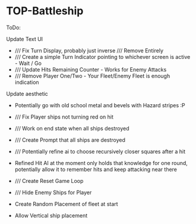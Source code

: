 # TOP-Battleship

ToDo:

Update Text UI
- /// Fix Turn Display, probably just inverse /// Remove Entirely
- /// Create a simple Turn Indicator pointing to whichever screen is active - Wait / Go
- /// Update Hits Remaining Counter - Works for Enemy Attacks
- /// Remove Player One/Two - Your Fleet/Enemy Fleet is enough indication 

Update aesthetic
- Potentially go with old school metal and bevels with Hazard stripes :P

- /// Fix Player ships not turning red on hit
- /// Work on end state when all ships destroyed
- /// Create Prompt that all ships are destroyed
- /// Potentially refine ai to choose recursively closer squares after a hit

- Refined  Hit AI at the moment only holds that knowledge for one round, potentially allow it to remember
hits and keep attacking near there
- /// Create Reset Game Loop
- /// Hide Enemy Ships for Player
- Create Random Placement of fleet at start
- Allow Vertical ship placement




